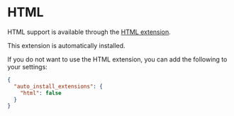 # HTML

HTML support is available through the [HTML extension](https://github.com/zed-industries/zed/tree/main/extensions/html).

This extension is automatically installed.

If you do not want to use the HTML extension, you can add the following to your settings:

```json
{
  "auto_install_extensions": {
    "html": false
  }
}
```
